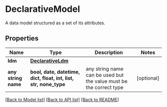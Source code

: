 # DeclarativeModel

A data model structured as a set of its attributes.

## Properties
Name | Type | Description | Notes
------------ | ------------- | ------------- | -------------
**ldm** | [**DeclarativeLdm**](DeclarativeLdm.md) |  | 
**any string name** | **bool, date, datetime, dict, float, int, list, str, none_type** | any string name can be used but the value must be the correct type | [optional]

[[Back to Model list]](../README.md#documentation-for-models) [[Back to API list]](../README.md#documentation-for-api-endpoints) [[Back to README]](../README.md)


